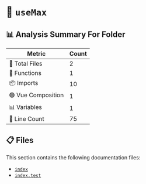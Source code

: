 # 📁 `useMax`

## 📊 Analysis Summary For Folder

| Metric | Count |
|--------|-------|
| 📁 Total Files | 2 |
| 🔧 Functions | 1 |
| 📦 Imports | 10 |
| 🟢 Vue Composition | 1 |
| 📊 Variables | 1 |
| 🔢 Line Count | 75 |


## 📋 Files

This section contains the following documentation files:

- [`index`](./index.md)
- [`index.test`](./index.test.md)